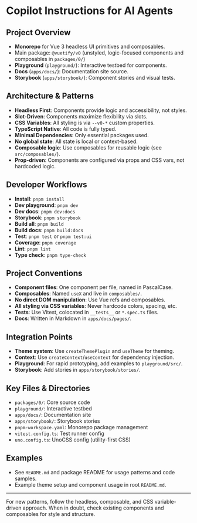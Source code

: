 
# Copilot Instructions for AI Agents

## Project Overview
- **Monorepo** for Vue 3 headless UI primitives and composables.
- Main package: `@vuetify/v0` (unstyled, logic-focused components and composables in `packages/0/`)
- **Playground** (`playground/`): Interactive testbed for components.
- **Docs** (`apps/docs/`): Documentation site source.
- **Storybook** (`apps/storybook/`): Component stories and visual tests.

## Architecture & Patterns
- **Headless First**: Components provide logic and accessibility, not styles.
- **Slot-Driven**: Components maximize flexibility via slots.
- **CSS Variables**: All styling is via `--v0-*` custom properties.
- **TypeScript Native**: All code is fully typed.
- **Minimal Dependencies**: Only essential packages used.
- **No global state**: All state is local or context-based.
- **Composable logic**: Use composables for reusable logic (see `src/composables/`).
- **Prop-driven**: Components are configured via props and CSS vars, not hardcoded logic.

## Developer Workflows
- **Install**: `pnpm install`
- **Dev playground**: `pnpm dev`
- **Dev docs**: `pnpm dev:docs`
- **Storybook**: `pnpm storybook`
- **Build all**: `pnpm build`
- **Build docs**: `pnpm build:docs`
- **Test**: `pnpm test` or `pnpm test:ui`
- **Coverage**: `pnpm coverage`
- **Lint**: `pnpm lint`
- **Type check**: `pnpm type-check`

## Project Conventions
- **Component files**: One component per file, named in PascalCase.
- **Composables**: Named `useX` and live in `composables/`.
- **No direct DOM manipulation**: Use Vue refs and composables.
- **All styling via CSS variables**: Never hardcode colors, spacing, etc.
- **Tests**: Use Vitest, colocated in `__tests__` or `*.spec.ts` files.
- **Docs**: Written in Markdown in `apps/docs/pages/`.

## Integration Points
- **Theme system**: Use `createThemePlugin` and `useTheme` for theming.
- **Context**: Use `createContext`/`useContext` for dependency injection.
- **Playground**: For rapid prototyping, add examples to `playground/src/`.
- **Storybook**: Add stories in `apps/storybook/stories/`.

## Key Files & Directories
- `packages/0/`: Core source code
- `playground/`: Interactive testbed
- `apps/docs/`: Documentation site
- `apps/storybook/`: Storybook stories
- `pnpm-workspace.yaml`: Monorepo package management
- `vitest.config.ts`: Test runner config
- `uno.config.ts`: UnoCSS config (utility-first CSS)

## Examples
- See `README.md` and package README for usage patterns and code samples.
- Example theme setup and component usage in root `README.md`.

---
For new patterns, follow the headless, composable, and CSS variable-driven approach. When in doubt, check existing components and composables for style and structure.
